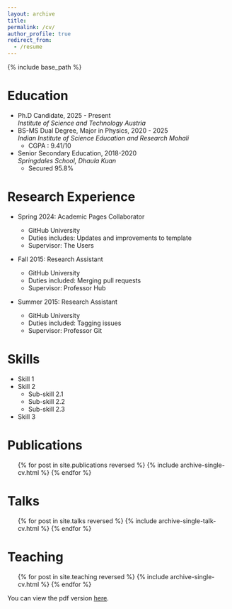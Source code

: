 ```yaml
---
layout: archive
title:
permalink: /cv/
author_profile: true
redirect_from:
  - /resume
---
```


{% include base_path %}

Education
======
* Ph.D Candidate, 2025 - Present  
  _Institute of Science and Technology Austria_
* BS-MS Dual Degree, Major in Physics, 2020 - 2025  
  _Indian Institute of Science Education and Research Mohali_
  * CGPA : 9.41/10
* Senior Secondary Education, 2018-2020  
  _Springdales School, Dhaula Kuan_
  * Secured 95.8%

Research Experience
======
* Spring 2024: Academic Pages Collaborator
  * GitHub University
  * Duties includes: Updates and improvements to template
  * Supervisor: The Users

* Fall 2015: Research Assistant
  * GitHub University
  * Duties included: Merging pull requests
  * Supervisor: Professor Hub

* Summer 2015: Research Assistant
  * GitHub University
  * Duties included: Tagging issues
  * Supervisor: Professor Git
  
Skills
======
* Skill 1
* Skill 2
  * Sub-skill 2.1
  * Sub-skill 2.2
  * Sub-skill 2.3
* Skill 3

Publications
======
  <ul>{% for post in site.publications reversed %}
    {% include archive-single-cv.html %}
  {% endfor %}</ul>
  
Talks
======
  <ul>{% for post in site.talks reversed %}
    {% include archive-single-talk-cv.html  %}
  {% endfor %}</ul>
  
Teaching
======
  <ul>{% for post in site.teaching reversed %}
    {% include archive-single-cv.html %}
  {% endfor %}</ul>
  
You can view the pdf version [here](https://vigneshasokan31.github.io/files/CV-Vignesh.pdf).
